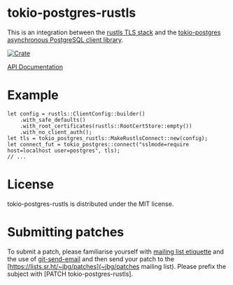 # tokio-postgres-rustls
This is an integration between the [rustls TLS stack](https://github.com/ctz/rustls)
and the [tokio-postgres asynchronous PostgreSQL client library](https://github.com/sfackler/rust-postgres).

[![Crate](https://img.shields.io/crates/v/tokio-postgres-rustls.svg)](https://crates.io/crates/tokio-postgres-rustls)

[API Documentation](https://docs.rs/tokio-postgres-rustls/)

# Example

```
let config = rustls::ClientConfig::builder()
    .with_safe_defaults()
    .with_root_certificates(rustls::RootCertStore::empty())
    .with_no_client_auth();
let tls = tokio_postgres_rustls::MakeRustlsConnect::new(config);
let connect_fut = tokio_postgres::connect("sslmode=require host=localhost user=postgres", tls);
// ...
```

# License
tokio-postgres-rustls is distributed under the MIT license.

# Submitting patches

To submit a patch, please familiarise yourself with [mailing list etiquette](https://man.sr.ht/lists.sr.ht/etiquette.md) and the use of [git-send-email](https://man.sr.ht/git.sr.ht/send-email.md) and then send your patch to the [https://lists.sr.ht/~jbg/patches](~jbg/patches mailing list). Please prefix the subject with [PATCH tokio-postgres-rustls].
